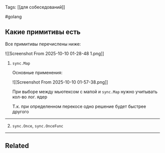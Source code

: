 Tags: [[для собеседований]]

#golang 



## Какие примитивы есть



Все примитивы перечислены ниже:

![[Screenshot From 2025-10-10 01-28-48 1.png]]



1. `sync.Map`

	Основные применения:
	
	![[Screenshot From 2025-10-10 01-57-38.png]]
	
	
	При выборе между мьютексом с мапой и `sync.Map` нужно учитывать кол-во лог. ядер
	
	Т.к. при определенном перекосе одно решение будет быстрее другого


---


2. `sync.Once`, `sync.OnceFunc`

	
	
	
	
	
	
	


---


## Related


